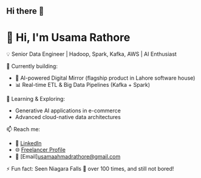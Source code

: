 ## Hi there 👋
# 👋 Hi, I'm Usama Rathore  

💡 Senior Data Engineer | Hadoop, Spark, Kafka, AWS | AI Enthusiast  

🔭 Currently building:  
- 🚀 AI-powered Digital Mirror (flagship product in Lahore software house)  
- 📊 Real-time ETL & Big Data Pipelines (Kafka + Spark)  

🌱 Learning & Exploring:  
- Generative AI applications in e-commerce  
- Advanced cloud-native data architectures  

📫 Reach me:  
- 💼 [LinkedIn](https://linkedin.com/in/usamarathore)
- 🌐 [Freelancer Profile](https://www.upwork.com/freelancers/~01ee3eb6f279c4e19f)
- 📧 [Email]usamaahmadrathore@gmail.com

⚡ Fun fact: Seen Niagara Falls 🌊 over 100 times, and still not bored!  
<!--
**usamarathore/usamarathore** is a ✨ _special_ ✨ repository because its `README.md` (this file) appears on your GitHub profile.

Here are some ideas to get you started:

- 🔭 I’m currently working on ...
- 🌱 I’m currently learning ...
- 👯 I’m looking to collaborate on ...
- 🤔 I’m looking for help with ...
- 💬 Ask me about ...
- 📫 How to reach me: ...
- 😄 Pronouns: ...
- ⚡ Fun fact: ...
-->
